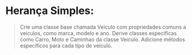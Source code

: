 # Herança Simples:

>Crie uma classe base chamada Veiculo com propriedades comuns a veículos, como marca, modelo e ano.
Derive classes específicas como Carro, Moto e Caminhao da classe Veiculo.
Adicione métodos específicos para cada tipo de veículo.